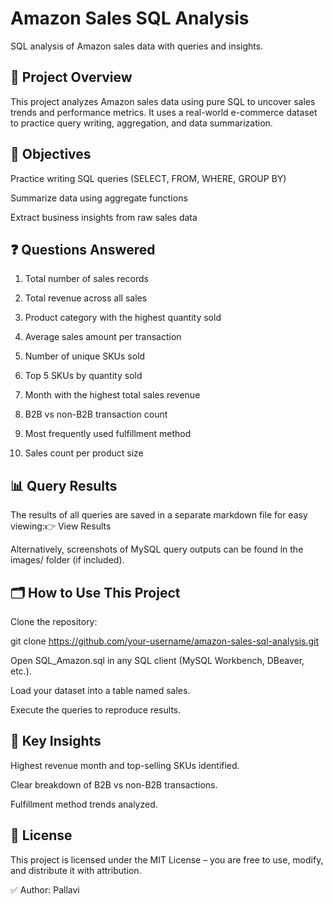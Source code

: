 # Amazon Sales SQL Analysis
SQL analysis of Amazon sales data with queries and insights.

## 📌 Project Overview

This project analyzes Amazon sales data using pure SQL to uncover sales trends and performance metrics. It uses a real-world e-commerce dataset to practice query writing, aggregation, and data summarization.

## 🎯 Objectives

Practice writing SQL queries (SELECT, FROM, WHERE, GROUP BY)

Summarize data using aggregate functions

Extract business insights from raw sales data

## ❓ Questions Answered

1. Total number of sales records

2. Total revenue across all sales

3. Product category with the highest quantity sold

4. Average sales amount per transaction

5. Number of unique SKUs sold

6. Top 5 SKUs by quantity sold

7. Month with the highest total sales revenue

8. B2B vs non-B2B transaction count

9. Most frequently used fulfillment method

10. Sales count per product size

## 📊 Query Results

The results of all queries are saved in a separate markdown file for easy viewing:👉 View Results

Alternatively, screenshots of MySQL query outputs can be found in the images/ folder (if included).

## 🗂️ How to Use This Project

Clone the repository:

git clone https://github.com/your-username/amazon-sales-sql-analysis.git

Open SQL_Amazon.sql in any SQL client (MySQL Workbench, DBeaver, etc.).

Load your dataset into a table named sales.

Execute the queries to reproduce results.

## 🚀 Key Insights

Highest revenue month and top-selling SKUs identified.

Clear breakdown of B2B vs non-B2B transactions.

Fulfillment method trends analyzed.

## 📜 License

This project is licensed under the MIT License – you are free to use, modify, and distribute it with attribution.

✅ Author: Pallavi 

